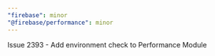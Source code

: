 ```yaml
---
"firebase": minor
"@firebase/performance": minor
---
```


Issue 2393 - Add environment check to Performance Module
